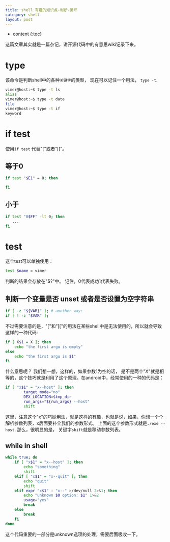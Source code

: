 ```yaml
---
title: shell 有趣的知识点-判断-循环
category: shell
layout: post
---
```

* content
{:toc}

这篇文章其实就是一篇杂记，讲开源代码中的有意思wiki记录下来。

# type

该命令是判断shell中的各种`关键字`的类型， 现在可以记住一个用法， `type -t`.

```bash
vimer@host:~$ type -t ls
alias
vimer@host:~$ type -t date 
file
vimer@host:~$ type -t if
keyword
```

# if test

使用`if test` 代替"["或者“[[”。

## 等于0

```bash
if test "$E1" = 0; then

fi
```

## 小于

```bash
if test "0$FF" -lt 0; then
   ...
fi
```

# test

这个test可以单独使用：

```bash
test $name = vimer
```
判断的结果会存放在"$?"中。 记住，0代表成功1代表失败。

## 判断一个变量是否 unset 或者是否设置为空字符串

```bash
if [ -z "${VAR}" ]; # another way:
if [ ! -z "$VAR" ];
```

不过需要注意的是，"["和"[["的用法在某些shell中是无法使用的，所以就会导致这样的一种代码:

```bash
if [ X$1 = X ]; then
    echo "the first argu is empty"
else
    echo "the first argu is $1"
fi
```
什么意思呢？ 我们想一想，这样的，如果参数1为空的话， 是不是两个"X"就是相等的，这个技巧就是利用了这个原理。在android中，经常使用的一种的代码是：

```bash
if [ "x$1" = "x--host" ]; then
        target_mode="no"
        DEX_LOCATION=$tmp_dir
        run_args="${run_args} --host"
        shift
```
这里，注意这个"x"的巧妙用法，就是这样的有趣，也就是说，如果，你想一个个解析参数列表，x后面要补全我们的参数形式。
上面的这个参数形式就是`./exe --host`.
那么，很明显的是， 关键字`shift`就是移动参数列表。

## while in shell

```bash
while true; do 
    if [ "x$1" = "x--host" ]; then
        echo "something"
        shift
    elif [ "x$1" = "x--quit" ]; then
        echo "quit"
        shift
    elif expr "x$1" : "x--" >/dev/null 2>&1; then
        echo "unknown $0 option: $1" 1>&2
        usage="yes"
        break
    else 
        break
    fi
done
```

这个代码重要的一部分是unknown选项的处理，需要后面吸收一下。